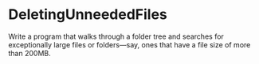 # DeletingUnneededFiles

Write a program that walks through a folder tree and searches for exceptionally large files or folders—say, ones that have a file size of more than
200MB.

